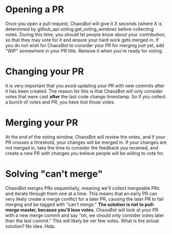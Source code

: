 # Opening a PR
Once you open a pull request, ChaosBot will give it X seconds (where X is
determined by github\_api.voting.get\_voting\_window)
before collecting votes.  During this time, you should let people know about
your contribution, so that they may vote for it and ensure your hard work gets
merged in.  If you do not wish for ChaosBot to consider your PR for merging just
yet, add "WIP" somewhere in your PR title.  Remove it when you're ready for voting.

# Changing your PR
It is very important that you avoid updating your PR with new commits after it
has been created.  The reason for this is that ChaosBot will only consider votes
that were cast **after** the last code change timestamp.  So if you collect a
bunch of votes and PR, you have lost those votes.

# Merging your PR
At the end of the voting window, ChaosBot will review the votes, and if your PR
crosses a threshold, your changes will be merged in.  If your changes are not
merged in, take the time to consider the feedback you received, and create a new
PR with changes you believe people will be willing to vote for.

# Solving "can't merge"
ChaosBot merges PRs sequentially, meaning we'll collect mergeable PRs and iterate
through them one at a time.  This means that an early PR can very likely create
a merge conflict for a later PR, causing the later PR to fail merging and be tagged
with "can't merge."  **The solution is not to pull-merge master, because you'll
lose votes.**  ChaosBot will look at your PR with a new merge commit and say "oh,
we should only consider votes later than the last commit."  This will likely be
ver few votes.  What is the actual solution?  No idea.  Halp.
